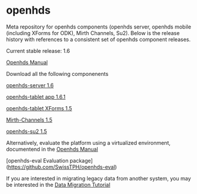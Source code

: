 openhds
=======

Meta repository for openhds components (openhds server, openhds mobile (including XForms for ODK), Mirth Channels, Su2). Below is the release history with references to a consistent set of openhds component releases.

Current stable release: 1.6

[Openhds Manual](https://github.com/SwissTPH/openhds/blob/master/doc/OpenHDS_Manual.pdf?raw=true)

Download all the following componenents

[openhds-server 1.6](https://github.com/SwissTPH/openhds-server/releases/download/openhds-1.6/openhds.war)

[openhds-tablet app 1.6.1](https://github.com/SwissTPH/openhds-tablet/releases/download/1.6.1/openhds-tablet_1_6_1.apk)

[openhds-tablet XForms 1.5](https://github.com/SwissTPH/openhds-tablet/releases/download/1.5/xlsforms.zip)

[Mirth-Channels 1.5](https://github.com/SwissTPH/Mirth-Channels/releases/download/v1.5/Mirth-Channels.zip)

[openhds-su2 1.5](https://github.com/SwissTPH/openhds-su2/archive/v1.5.zip)

Alternatively, evaluate the platform using a virtualized environment, documentend in the [Openhds Manual](https://github.com/SwissTPH/openhds/blob/master/doc/OpenHDS_Manual.pdf?raw=true)

[openhds-eval Evaluation package] (https://github.com/SwissTPH/openhds-eval)

If you are interested in migrating legacy data from another system, you may be interested in the [Data Migration Tutorial](https://github.com/SwissTPH/openhds-from-hrs2)


